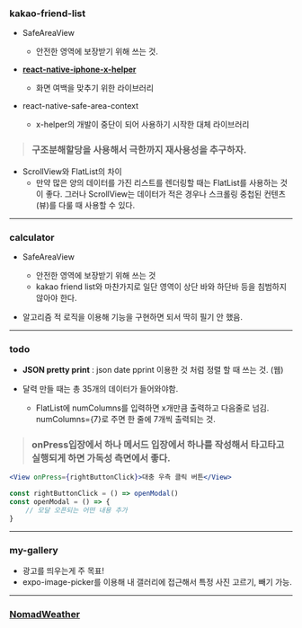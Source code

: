 ### kakao-friend-list

- SafeAreaView
  
  - 안전한 영역에 보장받기 위해 쓰는 것.

- **[react-native-iphone-x-helper](https://github.com/ptelad/react-native-iphone-x-helper)**
  
  - 화면 여백을 맞추기 위한 라이브러리

- react-native-safe-area-context
  
  - x-helper의 개발이 중단이 되어 사용하기 시작한 대체 라이브러리

> ### **구조분해할당을 사용해서 극한까지 재사용성을 추구하자.**

- ScrollView와 FlatList의 차이
  - 만약 많은 양의 데이터를 가진 리스트를 렌더링할 때는 FlatList를 사용하는 것이 좋다. 그러나 ScrollView는 데이터가 적은 경우나 스크롤링 중첩된 컨텐츠(뷰)를 다룰 때 사용할 수 있다.

---

### calculator

- SafeAreaView
  
  - 안전한 영역에 보장받기 위해 쓰는 것
  - kakao friend list와 마찬가지로 일단 영역이 상단 바와 하단바 등을 침범하지 않아야 한다.

- 알고리즘 적 로직을 이용해 기능을 구현하면 되서 딱히 필기 안 했음.

---

### todo

- **JSON pretty print** : json date pprint 이용한 것 처럼 정렬 할 때 쓰는 것. (웹)

- 달력 만들 때는 총 35개의 데이터가 들어와야함.
  
  - FlatList에 numColumns를 입력하면 x개만큼 출력하고 다음줄로 넘김. numColumns={7}로 주면 한 줄에 7개씩 출력되는 것.

> ### onPress입장에서 하나 메서드 입장에서 하나를 작성해서 타고타고 실행되게 하면 가독성 측면에서 좋다.

```jsx
<View onPress={rightButtonClick}>대충 우측 클릭 버튼</View>

const rightButtonClick = () => openModal()
const openModal = () => {
    // 모달 오픈되는 어떤 내용 추가 
}
```

---

### my-gallery

- 광고를 띄우는게 주 목표!
- expo-image-picker를 이용해 내 갤러리에 접근해서  특정 사진 고르기, 빼기 가능.

---

### [NomadWeather](./[RN]Nomad-weather.md)
